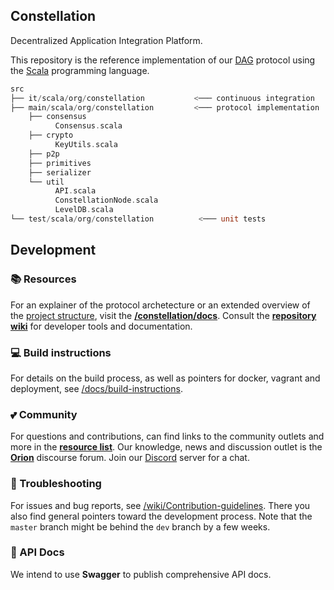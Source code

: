 ## Constellation
Decentralized Application Integration Platform.

This repository is the reference implementation of our 
[DAG](https://en.wikipedia.org/wiki/Directed_acyclic_graph) 
protocol using the 
[Scala](https://www.scala-lang.org/) 
programming language.

```scala
src
├── it/scala/org/constellation           <─── continuous integration
├── main/scala/org/constellation         <─── protocol implementation
    ├── consensus
          Consensus.scala
    ├── crypto
          KeyUtils.scala
    ├── p2p
    ├── primitives
    ├── serializer
    └── util
          API.scala
          ConstellationNode.scala
          LevelDB.scala
└── test/scala/org/constellation          <─── unit tests
```

## Development
### :books: Resources
For an explainer of the protocol archetecture or an extended overview of the 
[project structure](https://github.com/Constellation-Labs/constellation/docs/directory-tree/), 
visit the 
[**/constellation/docs**](https://github.com/Constellation-Labs/constellation/docs/).
Consult the
[**repository wiki**](https://github.com/Constellation-Labs/constellation/wiki) 
for developer tools and documentation. 

### :computer: Build instructions
For details on the build process, as well as pointers for docker, vagrant and deployment, see [/docs/build-instructions](https://github.com/Constellation-Labs/constellation/blob/developer/nikolaj/add-docs/docs/build-instructions.md).

### :two_hearts: Community
For questions and contributions, can find links to the community outlets and more in the 
[**resource list**](https://github.com/Constellation-Labs/awesome-constellation). Our knowledge, news and discussion outlet is the [**Orion**](https://orion.constellationlabs.io/) discourse forum. Join our [Discord](https://discordapp.com/) server for a chat. 

### :rotating_light: Troubleshooting
For issues and bug reports, see [/wiki/Contribution-guidelines](https://github.com/Constellation-Labs/constellation/wiki/Contribution-guidelines). 
There you also find general pointers toward the development process. 
Note that the `master` branch might be behind the `dev` branch by a few weeks.

### :green_book: API Docs
We intend to use **Swagger** to publish comprehensive API docs.

